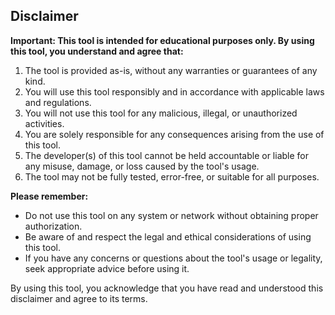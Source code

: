 ## Disclaimer

**Important: This tool is intended for educational purposes only. By using this tool, you understand and agree that:**

1. The tool is provided as-is, without any warranties or guarantees of any kind.
2. You will use this tool responsibly and in accordance with applicable laws and regulations.
3. You will not use this tool for any malicious, illegal, or unauthorized activities.
4. You are solely responsible for any consequences arising from the use of this tool.
5. The developer(s) of this tool cannot be held accountable or liable for any misuse, damage, or loss caused by the tool's usage.
6. The tool may not be fully tested, error-free, or suitable for all purposes.

**Please remember:**

- Do not use this tool on any system or network without obtaining proper authorization.
- Be aware of and respect the legal and ethical considerations of using this tool.
- If you have any concerns or questions about the tool's usage or legality, seek appropriate advice before using it.

By using this tool, you acknowledge that you have read and understood this disclaimer and agree to its terms.
